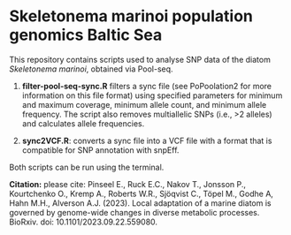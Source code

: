 # Skeletonema marinoi population genomics Baltic Sea

This repository contains scripts used to analyse SNP data of the diatom *Skeletonema marinoi*, obtained via Pool-seq.

1. **filter-pool-seq-sync.R** filters a sync file (see PoPoolation2 for more information on this file format) using specified parameters for minimum and maximum coverage, minimum allele count, and minimum allele frequency. The script also removes multiallelic SNPs (i.e., >2 alleles) and calculates allele frequencies.

2. **sync2VCF.R**: converts a sync file into a VCF file with a format that is compatible for SNP annotation with snpEff.

Both scripts can be run using the terminal.

**Citation:** please cite: Pinseel E., Ruck E.C., Nakov T., Jonsson P., Kourtchenko O., Kremp A., Roberts W.R., Sjöqvist C., Töpel M., Godhe A, Hahn M.H., Alverson A.J.  (2023). ​Local adaptation of a marine diatom is governed by genome-wide changes in diverse metabolic processes. BioRxiv. doi: 10.1101/2023.09.22.559080.
